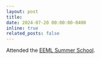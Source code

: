 ```yaml
---
layout: post
title: 
date: 2024-07-20 00:00:00-0400
inline: true
related_posts: false
---
```



Attended the [EEML Summer School](https://www.eeml.eu/).
